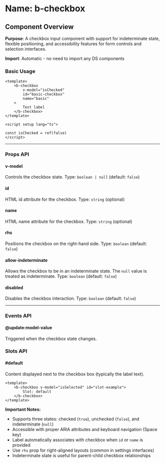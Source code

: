 # Name: b-checkbox
## Component Overview

**Purpose**: A checkbox input component with support for indeterminate state, flexible positioning, and accessibility features for form controls and selection interfaces.

**Import**: Automatic - no need to import any DS components

### Basic Usage

```vue
<template>
    <b-checkbox 
        v-model="isChecked"
        id="basic-checkbox"
        name="basic"
    >
        Test label
    </b-checkbox>
</template>

<script setup lang="ts">

const isChecked = ref(false)
</script>
```

---

### Props API

#### v-model
Controls the checkbox state. Type: `boolean | null` (default: `false`)

#### id
HTML id attribute for the checkbox. Type: `string` (optional)

#### name
HTML name attribute for the checkbox. Type: `string` (optional)

#### rhs
Positions the checkbox on the right-hand side. Type: `boolean` (default: `false`)

#### allow-indeterminate
Allows the checkbox to be in an indeterminate state. The `null` value is treated as indeterminate. Type: `boolean` (default: `false`)

#### disabled
Disables the checkbox interaction. Type: `boolean` (default: `false`)

---

### Events API

#### @update:model-value
Triggered when the checkbox state changes.

### Slots API

#### #default
Content displayed next to the checkbox box (typically the label text).

```vue
<template>
    <b-checkbox v-model="isSelected" id="slot-example">
        Slot: default
    </b-checkbox>
</template>
```

**Important Notes:**
- Supports three states: checked (`true`), unchecked (`false`), and indeterminate (`null`)
- Accessible with proper ARIA attributes and keyboard navigation (Space key)
- Label automatically associates with checkbox when `id` or `name` is provided
- Use `rhs` prop for right-aligned layouts (common in settings interfaces)
- Indeterminate state is useful for parent-child checkbox relationships